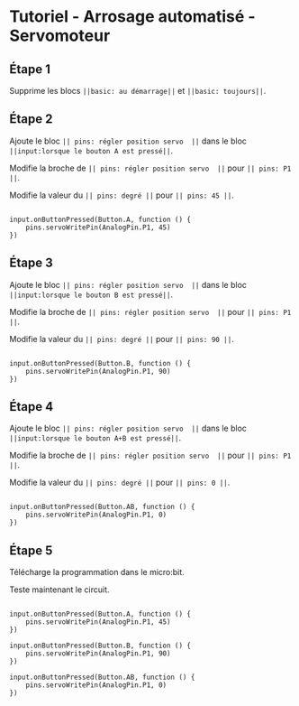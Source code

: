 # Tutoriel - Arrosage automatisé - Servomoteur

## Étape 1

Supprime les blocs ``||basic: au démarrage||`` et ``||basic: toujours||``.

## Étape 2 

Ajoute le bloc ``|| pins: régler position servo  ||`` dans le bloc ``||input:lorsque le bouton A est pressé||``. 
 
Modifie la broche de ``|| pins: régler position servo  ||`` pour ``|| pins: P1  ||``.

Modifie la valeur du ``|| pins: degré ||`` pour ``|| pins: 45 ||``.
 

```blocks 

input.onButtonPressed(Button.A, function () {
    pins.servoWritePin(AnalogPin.P1, 45)
})

``` 

## Étape 3 
 
Ajoute le bloc ``|| pins: régler position servo  ||`` dans le bloc ``||input:lorsque le bouton B est pressé||``. 
 
Modifie la broche de ``|| pins: régler position servo  ||`` pour ``|| pins: P1  ||``.

Modifie la valeur du ``|| pins: degré ||`` pour ``|| pins: 90 ||``.
 

```blocks 

input.onButtonPressed(Button.B, function () {
    pins.servoWritePin(AnalogPin.P1, 90)
})

``` 

## Étape 4 
 
Ajoute le bloc ``|| pins: régler position servo  ||`` dans le bloc ``||input:lorsque le bouton A+B est pressé||``. 
 
Modifie la broche de ``|| pins: régler position servo  ||`` pour ``|| pins: P1  ||``.

Modifie la valeur du ``|| pins: degré ||`` pour ``|| pins: 0 ||``.
 

```blocks 

input.onButtonPressed(Button.AB, function () {
    pins.servoWritePin(AnalogPin.P1, 0)
})

``` 

## Étape 5 

Télécharge la programmation dans le micro:bit.

Teste maintenant le circuit.

```blocks 

input.onButtonPressed(Button.A, function () {
    pins.servoWritePin(AnalogPin.P1, 45)
})

input.onButtonPressed(Button.B, function () {
    pins.servoWritePin(AnalogPin.P1, 90)
})

input.onButtonPressed(Button.AB, function () {
    pins.servoWritePin(AnalogPin.P1, 0)
})

``` 